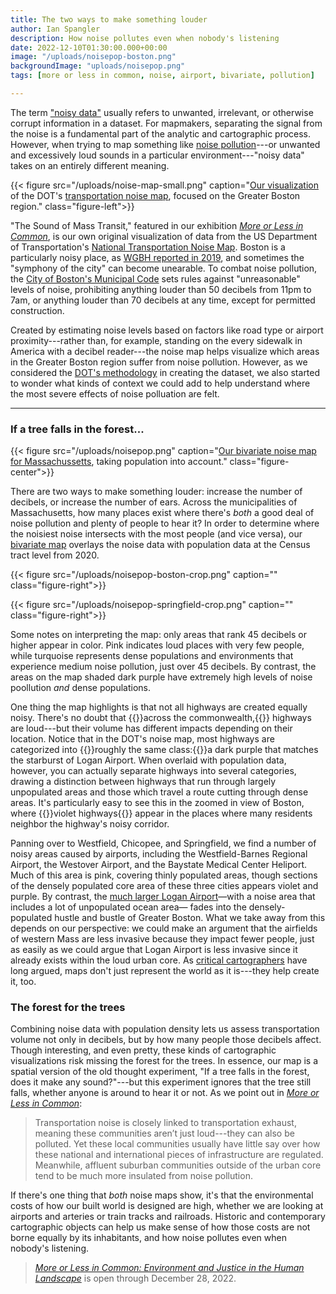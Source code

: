 ```yaml
---
title: The two ways to make something louder
author: Ian Spangler
description: How noise pollutes even when nobody's listening
date: 2022-12-10T01:30:00.000+00:00
image: "/uploads/noisepop-boston.png"
backgroundImage: "uploads/noisepop.png"
tags: [more or less in common, noise, airport, bivariate, pollution]

---
```


The term ["noisy data"](https://en.wikipedia.org/wiki/Noisy_data) usually refers to unwanted, irrelevant, or otherwise corrupt information in a dataset. For mapmakers, separating the signal from the noise is a fundamental part of the analytic and cartographic process. However, when trying to map something like [noise pollution](https://www.vox.com/22550899/noise-pollution-vox-glad-you-asked)---or unwanted and excessively loud sounds in a particular environment---"noisy data" takes on an entirely different meaning.

{{< figure src="/uploads/noise-map-small.png" caption="[Our visualization](https://www.leventhalmap.org/digital-exhibitions/more-or-less-in-common/topics/social-eco-boundaries/) of the DOT's [transportation noise map](https://maps.dot.gov/BTS/NationalTransportationNoiseMap/), focused on the Greater Boston region." class="figure-left">}}

"The Sound of Mass Transit," featured in our exhibition *[More or Less in Common](https://www.leventhalmap.org/digital-exhibitions/more-or-less-in-common/)*, is our own original visualization of data from the US Department of Transportation's [National Transportation Noise Map](https://maps.dot.gov/BTS/NationalTransportationNoiseMap/). Boston is a particularly noisy place, as [WGBH reported in 2019](https://www.wgbh.org/news/local-news/2019/09/17/boston-is-noisy-how-is-that-affecting-our-health), and sometimes the "symphony of the city" can become unearable. To combat noise pollution, the [City of Boston's Municipal Code](https://www.boston.gov/departments/environment/air-pollution-control-commission/noise-boston) sets rules against "unreasonable" levels of noise, prohibiting anything louder than 50 decibels from 11pm to 7am, or anything louder than 70 decibels at any time, except for permitted construction.

Created by estimating noise levels based on factors like road type or airport proximity---rather than, for example, standing on the every sidewalk in America with a decibel reader---the noise map helps visualize which areas in the Greater Boston region suffer from noise pollution. However, as we considered the [DOT's methodology](https://www.bts.gov/sites/bts.dot.gov/files/docs/explore-topics-and-geography/geography/203606/btsnoisemappingtooldocumentationmarch2016.pdf) in creating the dataset, we also started to wonder what kinds of context we could add to help understand where the most severe effects of noise polluation are felt.

---


### If a tree falls in the forest...

{{< figure src="/uploads/noisepop.png" caption="[Our bivariate noise map for Massachussetts](/uploads/noisepop.png), taking population into account." class="figure-center">}}

There are two ways to make something louder: increase the number of decibels, or increase the number of ears. Across the municipalities of Massachusetts, how many places exist where there's _both_ a good deal of noise pollution and plenty of people to hear it? In order to determine where the noisiest noise intersects with the most people (and vice versa), our [bivariate map](https://www.axismaps.com/guide/bivariate-choropleth) overlays the noise data with population data at the Census tract level from 2020.

{{< figure src="/uploads/noisepop-boston-crop.png" caption="" class="figure-right">}}

{{< figure src="/uploads/noisepop-springfield-crop.png" caption="" class="figure-right">}}

Some notes on interpreting the map: only areas that rank 45 decibels or higher appear in color. Pink indicates loud places with very few people, while turquoise represents dense populations and environments that experience medium noise pollution, just over 45 decibels. By contrast, the areas on the map shaded dark purple have extremely high levels of noise poollution *and* dense populations.

One thing the map highlights is that not all highways are created equally noisy. There's no doubt that {{<popup src="/uploads/noisepop-mass.png" target="blank">}}across the commonwealth,{{</popup>}} highways are loud---but their volume has different impacts depending on their location. Notice that in the DOT's noise map, most highways are categorized into {{<popup src="/uploads/noise-map-hway-crop.png" target="blank">}}roughly the same class:{{</popup>}}a dark purple that matches the starburst of Logan Airport. When overlaid with population data, however, you can actually separate highways into several categories, drawing a distinction between highways that run through largely unpopulated areas and those which travel a route cutting through dense areas. It's particularly easy to see this in the zoomed in view of Boston, where {{<popup src="/uploads/noisepop-boston-hway-crop.png" target="blank">}}violet highways{{</popup>}} appear in the places where many residents neighbor the highway's noisy corridor.

Panning over to Westfield, Chicopee, and Springfield, we find a number of noisy areas caused by airports, including the Westfield-Barnes Regional Airport, the Westover Airport, and the Baystate Medical Center Heliport. Much of this area is pink, covering thinly populated areas, though sections of the densely populated core area of these three cities appears violet and purple. By contrast, the [much larger Logan Airport](http://leventhalmap.org/articles/olmsted-to-airport-east-boston-and-urban-development/)—with a noise area that includes a lot of unpopulated ocean area— fades into the densely-populated hustle and bustle of Greater Boston. What we take away from this depends on our perspective: we could make an argument that the airfields of western Mass are less invasive because they impact fewer people, just as easily as we could argue that Logan Airport is less invasive since it already exists within the loud urban core. As [critical cartographers](http://beu.extension.unicen.edu.ar/xmlui/bitstream/handle/123456789/359/CramptonyKrygier_AnintroductiontoCriticalCarography.pdf?sequence=1) have long argued, maps don't just represent the world as it is---they help create it, too.

### The forest for the trees

Combining noise data with population density lets us assess transportation volume not only in decibels, but by how many people those decibels affect. Though interesting, and even pretty, these kinds of cartographic visualizations risk missing the forest for the trees. In essence, our map is a spatial version of the old thought experiment, "If a tree falls in the forest, does it make any sound?"---but this experiment ignores that the tree still falls, whether anyone is around to hear it or not. As we point out in *[More or Less in Common](https://www.leventhalmap.org/digital-exhibitions/more-or-less-in-common/topics/social-eco-boundaries/)*:

> Transportation noise is closely linked to transportation exhaust, meaning these communities aren’t just loud---they can also be polluted. Yet these local communities usually have little say over how these national and international pieces of infrastructure are regulated. Meanwhile, affluent suburban communities outside of the urban core tend to be much more insulated from noise pollution.

If there's one thing that *both* noise maps show, it's that the environmental costs of how our built world is designed are high, whether we are looking at airports and arteries or train tracks and railroads. Historic and contemporary cartographic objects can help us make sense of how those costs are not borne equally by its inhabitants, and how noise pollutes even when nobody's listening.

>*[More or Less in Common: Environment and Justice in the Human Landscape](https://www.leventhalmap.org/digital-exhibitions/more-or-less-in-common/)* is open through December 28, 2022.